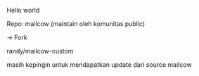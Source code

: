 Hello world


Repo: mailcow (maintain oleh komunitas public)

-> Fork

randy/mailcow-custom

masih kepingin untuk mendapatkan update dari source mailcow

